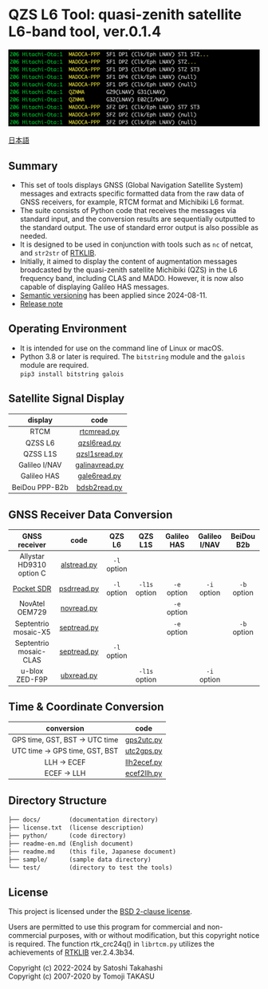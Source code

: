 # QZS L6 Tool: quasi-zenith satellite L6-band tool, ver.0.1.4

![QZS L6 Tool](docs/img/qzsl6tool.png)

[日本語](readme.md)

## Summary

- This set of tools displays GNSS (Global Navigation Satellite System) messages and extracts specific formatted data from the raw data of GNSS receivers, for example, RTCM format and Michibiki L6 format.
- The suite consists of Python code that receives the messages via standard input, and the conversion results are sequentially outputted to the standard output. The use of standard error output is also possible as needed.
- It is designed to be used in conjunction with tools such as ``nc`` of netcat, and ``str2str`` of [RTKLIB](https://github.com/tomojitakasu/RTKLIB).
- Initially, it aimed to display the content of augmentation messages broadcasted by the quasi-zenith satellite Michibiki (QZS) in the L6 frequency band, including CLAS and MADO. However, it is now also capable of displaying Galileo HAS messages.
- [Semantic versioning](https://packaging.python.org/en/latest/discussions/versioning/#choosing-a-versioning-scheme) has been applied since 2024-08-11.
- [Release note](release_note.md)

## Operating Environment

- It is intended for use on the command line of Linux or macOS.
- Python 3.8 or later is required. The ``bitstring`` module and the ``galois`` module are required.  
``pip3 install bitstring galois``

## Satellite Signal Display

| display | code |
|:----:|:-------:|
| RTCM |[rtcmread.py](docs/en/rtcmread.md) |
| QZSS L6 |[qzsl6read.py](docs/en/qzsl6read.md) |
| QZSS L1S | [qzsl1sread.py](docs/en/qzsl1sread.md) |
| Galileo I/NAV | [galinavread.py](docs/en/galinavread.md) |
| Galileo HAS |[gale6read.py](docs/en/gale6read.md) |
|BeiDou PPP-B2b | [bdsb2read.py](docs/en/bdsb2read.md)|

## GNSS Receiver Data Conversion

| GNSS receiver | code | QZS L6 | QZS L1S | Galileo HAS | Galileo I/NAV | BeiDou B2b |
|:----:|:---:| :-------:|:-----------:|:--------:|:---:|:---:|
| Allystar HD9310 option C | [alstread.py](docs/en/alstread.md) |``-l`` option | | | | |
| [Pocket SDR](https://github.com/tomojitakasu/PocketSDR) | [psdrread.py](docs/en/psdrread.md) | ``-l`` option | ``-l1s`` option | ``-e`` option | ``-i`` option| ``-b`` option|
| NovAtel OEM729 | [novread.py](docs/en/novread.md) | | | ``-e`` option | | |
| Septentrio mosaic-X5 | [septread.py](docs/en/septread.md) | | | ``-e`` option | | ``-b`` option|
| Septentrio mosaic-CLAS | [septread.py](docs/en/septread.md) |``-l`` option | | | | |
| u-blox ZED-F9P | [ubxread.py](docs/en/ubxread.md) | | ``-l1s`` option | | ``-i`` option| |

## Time & Coordinate Conversion

| conversion | code |
|:--:|:--:|
|GPS time, GST, BST &rarr; UTC time | [gps2utc.py](docs/en/gps2utc.md) |
|UTC time &rarr; GPS time, GST, BST | [utc2gps.py](docs/en/utc2gps.md)|
|LLH &rarr;  ECEF | [llh2ecef.py](docs/en/llh2ecef.md)|
|ECEF &rarr;  LLH | [ecef2llh.py](docs/en/ecef2llh.md)|

## Directory Structure

```text
├── docs/        (documentation directory)
├── license.txt  (license description)
├── python/      (code directory)
├── readme-en.md (English document)
├── readme.md    (this file, Japanese document)
├── sample/      (sample data directory)
└── test/        (directory to test the tools)
```

## License

This project is licensed under the [BSD 2-clause license](https://opensource.org/licenses/BSD-2-Clause).

Users are permitted to use this program for commercial and non-commercial purposes, with or without modification, but this copyright notice is required. The function rtk_crc24q() in ``librtcm.py`` utilizes the achievements of [RTKLIB](https://github.com/tomojitakasu/RTKLIB) ver.2.4.3b34.

Copyright (c) 2022-2024 by Satoshi Takahashi  
Copyright (c) 2007-2020 by Tomoji TAKASU
